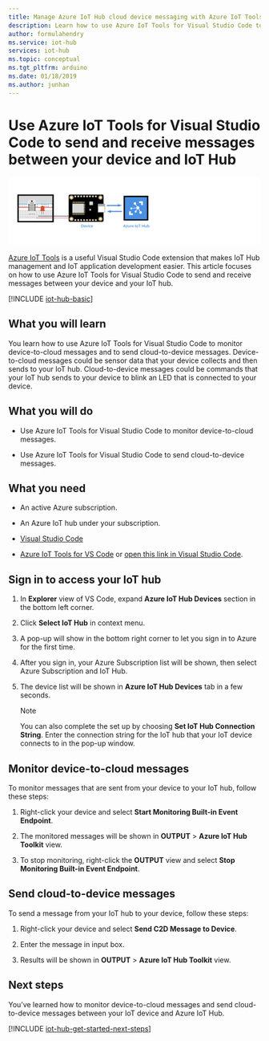 ```yaml
---
title: Manage Azure IoT Hub cloud device messaging with Azure IoT Tools for Visual Studio Code | Microsoft Docs
description: Learn how to use Azure IoT Tools for Visual Studio Code to monitor device to cloud messages and send cloud to device messages in Azure IoT Hub.
author: formulahendry
ms.service: iot-hub
services: iot-hub
ms.topic: conceptual
ms.tgt_pltfrm: arduino
ms.date: 01/18/2019
ms.author: junhan
---
```

# Use Azure IoT Tools for Visual Studio Code to send and receive messages between your device and IoT Hub

![End-to-end diagram](./media/iot-hub-vscode-iot-toolkit-cloud-device-messaging/e-to-e-diagram.png)

[Azure IoT Tools](https://marketplace.visualstudio.com/items?itemName=vsciot-vscode.azure-iot-toolkit) is a useful Visual Studio Code extension that makes IoT Hub management and IoT application development easier. This article focuses on how to use Azure IoT Tools for Visual Studio Code to send and receive messages between your device and your IoT hub.

[!INCLUDE [iot-hub-basic](../../includes/iot-hub-basic-partial.md)]

## What you will learn

You learn how to use Azure IoT Tools for Visual Studio Code to monitor device-to-cloud messages and to send cloud-to-device messages. Device-to-cloud messages could be sensor data that your device collects and then sends to your IoT hub. Cloud-to-device messages could be commands that your IoT hub sends to your device to blink an LED that is connected to your device.

## What you will do

* Use Azure IoT Tools for Visual Studio Code to monitor device-to-cloud messages.

* Use Azure IoT Tools for Visual Studio Code to send cloud-to-device messages.

## What you need

* An active Azure subscription.

* An Azure IoT hub under your subscription.

* [Visual Studio Code](https://code.visualstudio.com/)

* [Azure IoT Tools for VS Code](https://marketplace.visualstudio.com/items?itemName=vsciot-vscode.azure-iot-tools) or [open this link in Visual Studio Code](vscode:extension/vsciot-vscode.azure-iot-tools).

## Sign in to access your IoT hub

1. In **Explorer** view of VS Code, expand **Azure IoT Hub Devices** section in the bottom left corner.

2. Click **Select IoT Hub** in context menu.

3. A pop-up will show in the bottom right corner to let you sign in to Azure for the first time.

4. After you sign in, your Azure Subscription list will be shown, then select Azure Subscription and IoT Hub.

5. The device list will be shown in **Azure IoT Hub Devices** tab in a few seconds.

   > [!Note]
   > You can also complete the set up by choosing **Set IoT Hub Connection String**. Enter the connection string for the IoT hub that your IoT device connects to in the pop-up window.

## Monitor device-to-cloud messages

To monitor messages that are sent from your device to your IoT hub, follow these steps:

1. Right-click your device and select **Start Monitoring Built-in Event Endpoint**.

2. The monitored messages will be shown in **OUTPUT** > **Azure IoT Hub Toolkit** view.

3. To stop monitoring, right-click the **OUTPUT** view and select **Stop Monitoring Built-in Event Endpoint**.

## Send cloud-to-device messages

To send a message from your IoT hub to your device, follow these steps:

1. Right-click your device and select **Send C2D Message to Device**.

2. Enter the message in input box.

3. Results will be shown in **OUTPUT** > **Azure IoT Hub Toolkit** view.

## Next steps

You’ve learned how to monitor device-to-cloud messages and send cloud-to-device messages between your IoT device and Azure IoT Hub.

[!INCLUDE [iot-hub-get-started-next-steps](../../includes/iot-hub-get-started-next-steps.md)]